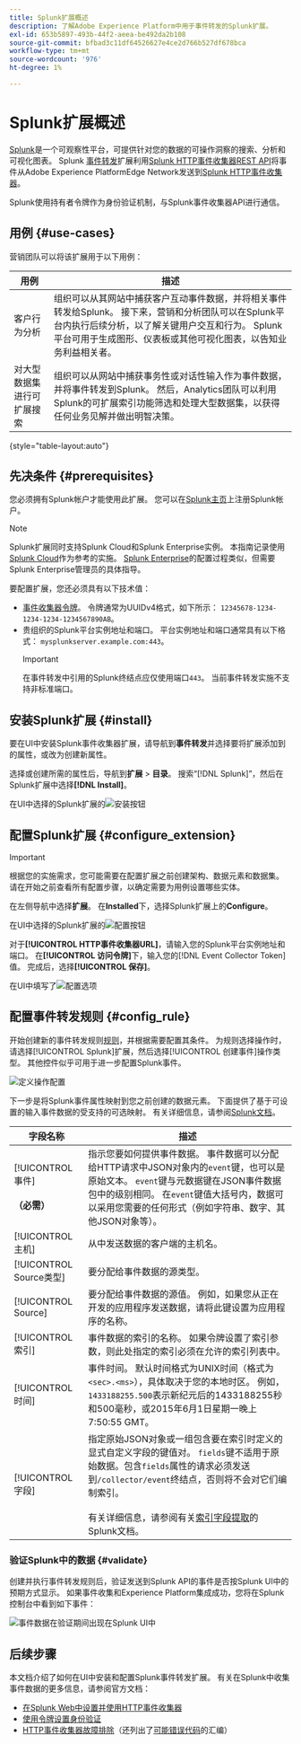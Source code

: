 ```yaml
---
title: Splunk扩展概述
description: 了解Adobe Experience Platform中用于事件转发的Splunk扩展。
exl-id: 653b5897-493b-44f2-aeea-be492da2b108
source-git-commit: bfbad3c11df64526627e4ce2d766b527df678bca
workflow-type: tm+mt
source-wordcount: '976'
ht-degree: 1%

---
```


# Splunk扩展概述

[Splunk](https://www.splunk.com)是一个可观察性平台，可提供针对您的数据的可操作洞察的搜索、分析和可视化图表。 Splunk [事件转发](../../../ui/event-forwarding/overview.md)扩展利用[Splunk HTTP事件收集器REST API](https://docs.splunk.com/Documentation/Splunk/8.2.5/Data/HECRESTendpoints)将事件从Adobe Experience PlatformEdge Network发送到[Splunk HTTP事件收集器](https://docs.splunk.com/Documentation/Splunk/8.2.5/Data/UsetheHTTPEventCollector)。

Splunk使用持有者令牌作为身份验证机制，与Splunk事件收集器API进行通信。

## 用例 {#use-cases}

营销团队可以将该扩展用于以下用例：

| 用例 | 描述 |
| --- | --- |
| 客户行为分析 | 组织可以从其网站中捕获客户互动事件数据，并将相关事件转发给Splunk。 接下来，营销和分析团队可以在Splunk平台内执行后续分析，以了解关键用户交互和行为。 Splunk平台可用于生成图形、仪表板或其他可视化图表，以告知业务利益相关者。 |
| 对大型数据集进行可扩展搜索 | 组织可以从网站中捕获事务性或对话性输入作为事件数据，并将事件转发到Splunk。 然后，Analytics团队可以利用Splunk的可扩展索引功能筛选和处理大型数据集，以获得任何业务见解并做出明智决策。 |

{style="table-layout:auto"}

## 先决条件 {#prerequisites}

您必须拥有Splunk帐户才能使用此扩展。 您可以在[Splunk主页](https://www.splunk.com/page/sign_up)上注册Splunk帐户。

>[!NOTE]
>
> Splunk扩展同时支持Splunk Cloud和Splunk Enterprise实例。 本指南记录使用[Splunk Cloud](https://www.splunk.com/en_us/products/splunk-cloud-platform.html)作为参考的实施。 [Splunk Enterprise](https://www.splunk.com/en_us/products/splunk-enterprise.html)的配置过程类似，但需要Splunk Enterprise管理员的具体指导。

要配置扩展，您还必须具有以下技术值：

* [事件收集器令牌](https://docs.splunk.com/Documentation/Splunk/8.2.5/Data/UsetheHTTPEventCollector#Create_an_Event_Collector_token_on_Splunk_Cloud_Platform)。 令牌通常为UUIDv4格式，如下所示： `12345678-1234-1234-1234-1234567890AB`。
* 贵组织的Splunk平台实例地址和端口。 平台实例地址和端口通常具有以下格式： `mysplunkserver.example.com:443`。
  >[!IMPORTANT]
  >
  > 在事件转发中引用的Splunk终结点应仅使用端口`443`。 当前事件转发实施不支持非标准端口。

## 安装Splunk扩展 {#install}

要在UI中安装Splunk事件收集器扩展，请导航到&#x200B;**事件转发**&#x200B;并选择要将扩展添加到的属性，或改为创建新属性。

选择或创建所需的属性后，导航到&#x200B;**扩展** > **目录**。 搜索“[!DNL Splunk]”，然后在Splunk扩展中选择&#x200B;**[!DNL Install]**。

在UI中选择的Splunk扩展的![安装按钮](../../../images/extensions/server/splunk/install.png)

## 配置Splunk扩展 {#configure_extension}

>[!IMPORTANT]
>
>根据您的实施需求，您可能需要在配置扩展之前创建架构、数据元素和数据集。 请在开始之前查看所有配置步骤，以确定需要为用例设置哪些实体。

在左侧导航中选择&#x200B;**扩展**。 在&#x200B;**Installed**&#x200B;下，选择Splunk扩展上的&#x200B;**Configure**。

在UI中选择的Splunk扩展的![配置按钮](../../../images/extensions/server/splunk/configure.png)

对于&#x200B;**[!UICONTROL HTTP事件收集器URL]**，请输入您的Splunk平台实例地址和端口。 在&#x200B;**[!UICONTROL 访问令牌]**&#x200B;下，输入您的[!DNL Event Collector Token]值。 完成后，选择&#x200B;**[!UICONTROL 保存]**。

在UI中填写了![配置选项](../../../images/extensions/server/splunk/input.png)

## 配置事件转发规则 {#config_rule}

开始创建新的事件转发规则[规则](../../../ui/managing-resources/rules.md)，并根据需要配置其条件。 为规则选择操作时，请选择[!UICONTROL Splunk]扩展，然后选择[!UICONTROL 创建事件]操作类型。 其他控件似乎可用于进一步配置Splunk事件。

![定义操作配置](../../../images/extensions/server/splunk/action-configurations.png)

下一步是将Splunk事件属性映射到您之前创建的数据元素。 下面提供了基于可设置的输入事件数据的受支持的可选映射。 有关详细信息，请参阅[Splunk文档](https://docs.splunk.com/Documentation/Splunk/8.2.5/Data/FormateventsforHTTPEventCollector#Event_metadata)。

| 字段名称 | 描述 |
| --- | --- |
| [!UICONTROL 事件&#x200B;]<br><br>**（必需）** | 指示您要如何提供事件数据。 事件数据可以分配给HTTP请求中JSON对象内的`event`键，也可以是原始文本。 `event`键与元数据键在JSON事件数据包中的级别相同。 在`event`键值大括号内，数据可以采用您需要的任何形式（例如字符串、数字、其他JSON对象等）。 |
| [!UICONTROL 主机] | 从中发送数据的客户端的主机名。 |
| [!UICONTROL Source类型] | 要分配给事件数据的源类型。 |
| [!UICONTROL Source] | 要分配给事件数据的源值。 例如，如果您从正在开发的应用程序发送数据，请将此键设置为应用程序的名称。 |
| [!UICONTROL 索引] | 事件数据的索引的名称。 如果令牌设置了索引参数，则此处指定的索引必须在允许的索引列表中。 |
| [!UICONTROL 时间] | 事件时间。 默认时间格式为UNIX时间（格式为`<sec>.<ms>`），具体取决于您的本地时区。 例如，`1433188255.500`表示新纪元后的1433188255秒和500毫秒，或2015年6月1日星期一晚上7:50:55 GMT。 |
| [!UICONTROL 字段] | 指定原始JSON对象或一组包含要在索引时定义的显式自定义字段的键值对。  `fields`键不适用于原始数据。包含`fields`属性的请求必须发送到`/collector/event`终结点，否则将不会对它们编制索引。 <br><br>有关详细信息，请参阅有关[索引字段提取](https://docs.splunk.com/Documentation/Splunk/8.2.5/Data/IFXandHEC)的Splunk文档。 |

### 验证Splunk中的数据 {#validate}

创建并执行事件转发规则后，验证发送到Splunk API的事件是否按Splunk UI中的预期方式显示。 如果事件收集和Experience Platform集成成功，您将在Splunk控制台中看到如下事件：

![事件数据在验证期间出现在Splunk UI中](../../../images/extensions/server/splunk/splunk-data.png)

## 后续步骤

本文档介绍了如何在UI中安装和配置Splunk事件转发扩展。 有关在Splunk中收集事件数据的更多信息，请参阅官方文档：

* [在Splunk Web中设置并使用HTTP事件收集器](https://docs.splunk.com/Documentation/Splunk/8.2.5/Data/UsetheHTTPEventCollector)
* [使用令牌设置身份验证](https://docs.splunk.com/Documentation/Splunk/8.2.5/Security/Setupauthenticationwithtokens#Prerequisites_for_activating_tokens)
* [HTTP事件收集器故障排除](https://docs.splunk.com/Documentation/Splunk/8.2.5/Data/TroubleshootHTTPEventCollector)（还列出了[可能错误代码](https://docs.splunk.com/Documentation/Splunk/8.2.5/Data/TroubleshootHTTPEventCollector#Possible_error_codes)的汇编）

